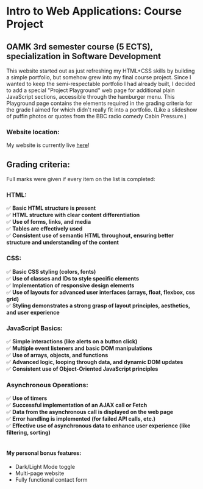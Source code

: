 # Intro to Web Applications: Course Project

## OAMK 3rd semester course (5 ECTS), specialization in Software Development

This website started out as just refreshing my HTML+CSS skills by building a simple portfolio, but somehow grew into my final course project. Since I wanted to keep the semi-respectable portfolio I had already built, I decided to add a special "Project Playground" web page for additional plain JavaScript sections, accessible through the hamburger menu. This Playground page contains the elements required in the grading criteria for the grade I aimed for which didn't really fit into a portfolio. (Like a slideshow of puffin photos or quotes from the BBC radio comedy Cabin Pressure.)

### Website location:

My website is currently live [here](https://sannatikk.github.io/web-kurssi-testiprojekti/)!

## Grading criteria:

Full marks were given if every item on the list is completed:

### HTML:
✅ **Basic HTML structure is present**  
✅ **HTML structure with clear content differentiation**  
✅ **Use of forms, links, and media**  
✅ **Tables are effectively used**  
✅ **Consistent use of semantic HTML throughout, ensuring better structure and understanding of the content**  

### CSS:
✅ **Basic CSS styling (colors, fonts)**  
✅ **Use of classes and IDs to style specific elements**  
✅ **Implementation of responsive design elements**  
✅ **Use of layouts for advanced user interfaces (arrays, float, flexbox, css grid)**  
✅ **Styling demonstrates a strong grasp of layout principles, aesthetics, and user experience**   

### JavaScript Basics:
✅ **Simple interactions (like alerts on a button click)**    
✅ **Multiple event listeners and basic DOM manipulations**  
✅ **Use of arrays, objects, and functions**   
✅ **Advanced logic, looping through data, and dynamic DOM updates**  
✅ **Consistent use of Object-Oriented JavaScript principles**  

### Asynchronous Operations:
✅ **Use of timers**  
✅ **Successful implementation of an AJAX call or Fetch**  
✅ **Data from the asynchronous call is displayed on the web page**   
✅ **Error handling is implemented (for failed API calls, etc.)**  
✅ **Effective use of asynchronous data to enhance user experience (like filtering, sorting)**  <br><br>


#### My personal bonus features:

- Dark/Light Mode toggle
- Multi-page website
- Fully functional contact form
